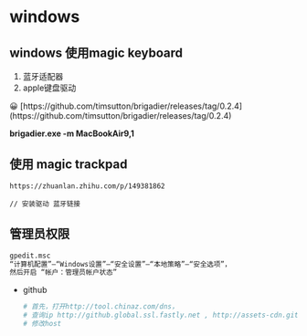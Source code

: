 # windows

## windows 使用magic keyboard

1. 蓝牙适配器
2. apple键盘驱动 

<aside>
😀 [https://github.com/timsutton/brigadier/releases/tag/0.2.4](https://github.com/timsutton/brigadier/releases/tag/0.2.4)

**brigadier.exe -m MacBookAir9,1**

</aside>

## 使用 magic trackpad

```tsx
https://zhuanlan.zhihu.com/p/149381862

// 安装驱动 蓝牙链接
```

## 管理员权限

```bash
gpedit.msc
“计算机配置”—“Windows设置”—“安全设置”—“本地策略”—“安全选项”，
然后开启 “帐户：管理员帐户状态” 
```

- github
    
    ```bash
    # 首先，打开http://tool.chinaz.com/dns，
    # 查询ip http://github.global.ssl.fastly.net , http://assets-cdn.github.com
    # 修改host
    ```